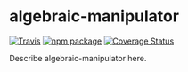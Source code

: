 # algebraic-manipulator

[![Travis][build-badge]][build]
[![npm package][npm-badge]][npm]
[![Coverage Status](https://coveralls.io/repos/github/mankal111/algebraic-manipulator/badge.svg?branch=master)](https://coveralls.io/github/mankal111/algebraic-manipulator?branch=master)

Describe algebraic-manipulator here.

[build-badge]: https://img.shields.io/travis/user/repo/master.png?style=flat-square
[build]: https://travis-ci.org/user/repo

[npm-badge]: https://img.shields.io/npm/v/npm-package.png?style=flat-square
[npm]: https://www.npmjs.org/package/npm-package

[coveralls-badge]: https://img.shields.io/coveralls/user/repo/master.png?style=flat-square
[coveralls]: https://coveralls.io/github/user/repo
